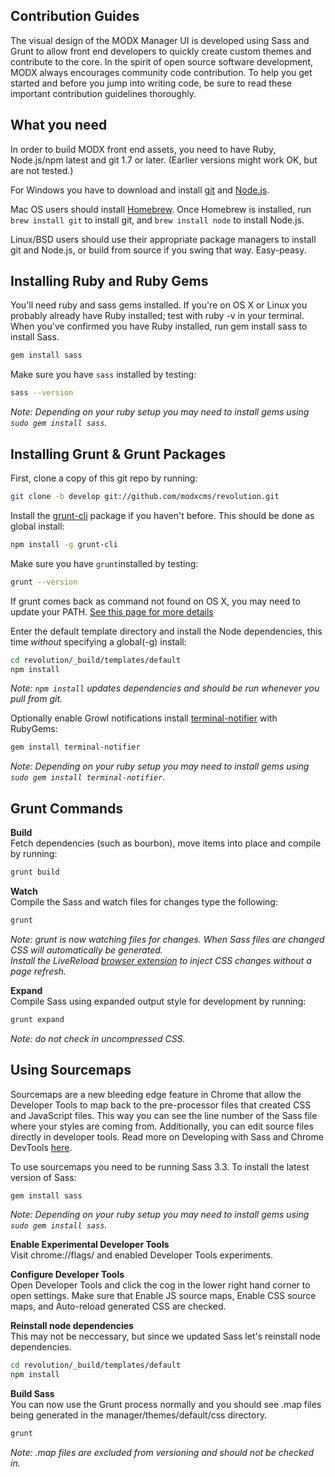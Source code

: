 Contribution Guides
--------------------------------------

The visual design of the MODX Manager UI is developed using Sass and Grunt to allow front end developers to quickly create custom themes and contribute to the core. In the spirit of open source software development, MODX always encourages community code contribution. To help you get started and before you jump into writing code, be sure to read these important contribution guidelines thoroughly.

What you need
--------------------------------------

In order to build MODX front end assets, you need to have Ruby, Node.js/npm latest and git 1.7 or later.
(Earlier versions might work OK, but are not tested.)

For Windows you have to download and install [git](http://git-scm.com/downloads) and [Node.js](http://nodejs.org/download/).

Mac OS users should install [Homebrew](http://mxcl.github.com/homebrew/). Once Homebrew is installed, run `brew install git` to install git,
and `brew install node` to install Node.js.

Linux/BSD users should use their appropriate package managers to install git and Node.js, or build from source
if you swing that way. Easy-peasy.

Installing Ruby and Ruby Gems
----------------------------
You'll need ruby and sass gems installed. If you're on OS X or Linux you probably already have Ruby installed; test with ruby -v in your terminal. When you've confirmed you have Ruby installed, run gem install sass to install Sass.

```bash
gem install sass
```

Make sure you have `sass` installed by testing:

```bash
sass --version
```
_Note: Depending on your ruby setup you may need to install gems using `sudo gem install sass`._

Installing Grunt & Grunt Packages
----------------------------

First, clone a copy of this git repo by running:

```bash
git clone -b develop git://github.com/modxcms/revolution.git
```

Install the [grunt-cli](http://gruntjs.com/getting-started#installing-the-cli) package if you haven't before. This should be done as global install:

```bash
npm install -g grunt-cli
```

Make sure you have `grunt`installed by testing:

```bash
grunt --version
```

If grunt comes back as command not found on OS X, you may need to update your PATH. [See this page for more details](http://www.hongkiat.com/blog/grunt-command-not-found/)

Enter the default template directory and install the Node dependencies, this time *without* specifying a global(-g) install:

```bash
cd revolution/_build/templates/default
npm install
```
_Note: `npm install` updates dependencies and should be run whenever you pull from git._

Optionally enable Growl notifications install [terminal-notifier](https://github.com/alextucker/grunt-growl#getting-started) with RubyGems:
```bash
gem install terminal-notifier
```
_Note: Depending on your ruby setup you may need to install gems using `sudo gem install terminal-notifier`._

Grunt Commands
----------------------------

__Build__<br>
Fetch dependencies (such as bourbon), move items into place and compile by running:

```bash
grunt build
```

__Watch__<br>
Compile the Sass and watch files for changes type the following:

```bash
grunt
```
_Note: grunt is now watching files for changes. When Sass files are changed CSS will automatically be generated.<br>Install the LiveReload [browser extension](http://feedback.livereload.com/knowledgebase/articles/86242-how-do-i-install-and-use-the-browser-extensions-) to inject CSS changes without a page refresh._

__Expand__<br>
Compile Sass using expanded output style for development by running:

```bash
grunt expand
```
_Note: do not check in uncompressed CSS._

Using Sourcemaps
----------------------------
Sourcemaps are a new bleeding edge feature in Chrome that allow the Developer Tools to map back to the pre-processor files that created CSS and JavaScript files. This way you can see the line number of the Sass file where your styles are coming from. Additionally, you can edit source files directly in developer tools. Read more on Developing with Sass and Chrome DevTools [here](http://net.tutsplus.com/tutorials/html-css-techniques/developing-with-sass-and-chrome-devtools/).

To use sourcemaps you need to be running Sass 3.3. To install the latest version of Sass:
```bash
gem install sass
````
_Note: Depending on your ruby setup you may need to install gems using `sudo gem install sass`._  

__Enable Experimental Developer Tools__  
Visit chrome://flags/ and enabled Developer Tools experiments.

__Configure Developer Tools__  
Open Developer Tools and click the cog in the lower right hand corner to open settings. Make sure that Enable JS source maps, Enable CSS source maps, and Auto-reload generated CSS are checked.

__Reinstall node dependencies__  
This may not be neccessary, but since we updated Sass let's reinstall node dependencies.

```bash
cd revolution/_build/templates/default
npm install
````

__Build Sass__  
You can now use the Grunt process normally and you should see .map files being generated in the manager/themes/default/css directory.
```bash
grunt
````
_Note: .map files are excluded from versioning and should not be checked in._

